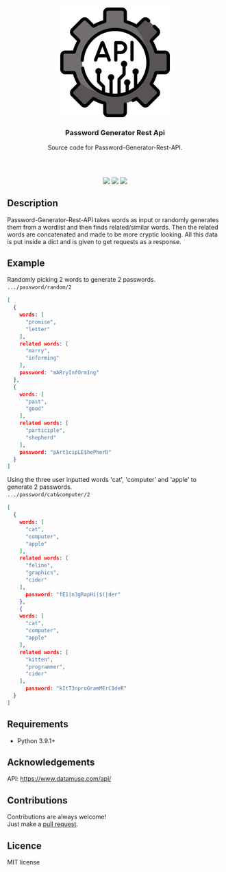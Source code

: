 <p align="center">
<img src="images/api.png" width="256" height="256"/>
<br/>
<h3 align="center">Password Generator Rest Api</h3>
<p align="center">Source code for Password-Generator-Rest-API.</p>
<h2></h2>
</p>
<br />

<p align="center">
<a href="../../issues"><img src="https://img.shields.io/github/issues/aminbeigi/Password-Generator-Rest-API.svg?style=flat-square" /></a>
<a href="../../pulls"><img src="https://img.shields.io/github/issues-pr/aminbeigi/Password-Generator-Rest-API.svg?style=flat-square" /></a>
<img src="https://img.shields.io/github/license/aminbeigi/Password-Generator-Rest-API?style=flat-square">
</p>

## Description
Password-Generator-Rest-API takes words as input or randomly generates them from a wordlist and then finds related/similar words. Then the related words are concatenated and made to be more cryptic looking. All this data is put inside a dict and is given to get requests as a response.

## Example
Randomly picking 2 words to generate 2 passwords.  
`.../password/random/2`
```json
[
  {
    words: [
      "promise",
      "letter"
    ],
    related words: [
      "marry",
      "informing"
    ],
    password: "mARryInfOrm1ng"
  },
  {
    words: [
      "past",
      "good"
    ],
    related words: [
      "participle",
      "shepherd"
    ],
    password: "pArt1cipLE$hePherD"
  }
]
```
Using the three user inputted words 'cat', 'computer' and 'apple' to generate 2 passwords.  
`.../password/cat&computer/2`
```json
[
  {
    words: [
      "cat",
      "computer",
      "apple"
    ],
    related words: [
      "feline",
      "graphics",
      "cider"
    ],
      password: "fE1|n3gRapHi($(|der"
    },
    {
    words: [
      "cat",
      "computer",
      "apple"
    ],
    related words: [
      "kitten",
      "programmer",
      "cider"
    ],
      password: "kItT3nproGramMErC1deR"
  }
]
```

## Requirements
* Python 3.9.1+

## Acknowledgements
API: https://www.datamuse.com/api/

## Contributions
Contributions are always welcome!  
Just make a [pull request](../../pulls).

## Licence
MIT license
